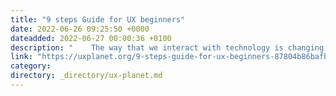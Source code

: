 ```yaml
---
title: "9 steps Guide for UX beginners"
date: 2022-06-26 09:25:50 +0000
dateadded: 2022-06-27 00:00:36 +0100
description: "    The way that we interact with technology is changing. Gone are the days of passive and unresponsive machines, today we want to be more…  Continue reading on UX Planet »  "
link: "https://uxplanet.org/9-steps-guide-for-ux-beginners-87804b86bafb?source=rss----819cc2aaeee0---4"
category:
directory: _directory/ux-planet.md
---
```

